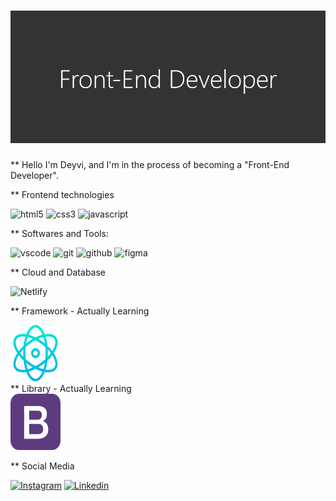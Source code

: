 <h1 align="center">
  <img src="banner.png" alt="header-image">
</h1>

** Hello
I'm Deyvi, and I'm in the process of becoming a "Front-End Developer".

** Frontend technologies
  <div align="left">
      <span>
        <img src="https://img.shields.io/badge/HTML-red?style=for-the-badge&logo=html5&logoColor=white" alt="html5">
      </span>
      <span>
        <img src="https://img.shields.io/badge/CSS-blue?style=for-the-badge&logo=css3&logoColor=white" alt="css3">
      </span>
      <span>
        <img src="https://img.shields.io/badge/JavaScript-323330?style=for-the-badge&logo=javascript&logoColor=F7DF1E" alt="javascript">
      </span>
  </div>


** Softwares and Tools:
  <div align="left">
    <span>
      <img src="https://img.shields.io/badge/VSCode-0078D4?style=for-the-badge&logo=visual%20studio%20code&logoColor=white" alt="vscode">
    </span>
    <span>
      <img src="https://img.shields.io/badge/GIT-E44C30?style=for-the-badge&logo=git&logoColor=white" alt="git">
    </span>
    <span>
      <img src="https://img.shields.io/badge/GitHub-100000?style=for-the-badge&logo=github&logoColor=white" alt="github">
    </span>
    <span>
      <img src="https://img.shields.io/badge/Figma-F24E1E?style=for-the-badge&logo=figma&logoColor=white" alt="figma">
    </span>
  </div>

** Cloud and Database
    <div align="left">
      <span>
        <img src="https://img.shields.io/badge/Netlify-00C7B7?style=for-the-badge&logo=netlify&logoColor=white" alt="Netlify">
      </span>      
    </div>

** Framework - Actually Learning    
    <div>
      <span>
         <img src="react.png" alt="react" width="80px" height="90px">
      </span>
    </div>
** Library - Actually Learning
    <div> 
      <span>
         <img src="bootstrap.png" alt="bootstrap" width="80px" height="90px">
      </span>
    </div>

** Social Media    
    <div>
      <span>
        <a target="_black" href="https://www.instagram.com/daviz357/"><img src="https://img.shields.io/badge/Instagram-E4405F?style=for-the-badge&logo=instagram&logoColor=white" alt="Instagram"></a>
     </span>
     <span>
        <a target="_black" href="https://www.linkedin.com/in/deyvi-correa-zamora/"><img src="https://img.shields.io/badge/LinkedIn-0077B5?style=for-the-badge&logo=linkedin&logoColor=white" alt="Linkedin"></a>
     </span>
   </div>
